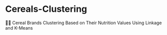 # Cereals-Clustering
🥣✨ Cereal Brands Clustering Based on Their Nutrition Values Using Linkage and K-Means
